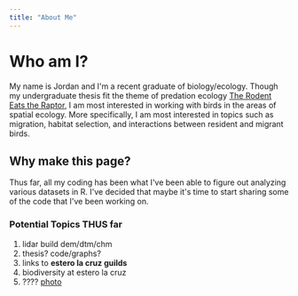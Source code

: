 ```yaml
---
title: "About Me"
---
```

# Who am I?

My name is Jordan and I'm a recent graduate of biology/ecology. Though my undergraduate thesis fit the theme of predation ecology [The Rodent Eats the Raptor](https://digitalccbeta.coloradocollege.edu/pid/coccc:31273 "My Thesis!"), I am most interested in working with birds in the areas of spatial ecology. More specifically, I am most interested in topics such as migration, habitat selection, and interactions between resident and migrant birds.

## Why make this page?

Thus far, all my coding has been what I've been able to figure out analyzing various datasets in R. I've decided that maybe it's time to start sharing some of the code that I've been working on. 

### Potential Topics THUS far

1. lidar build dem/dtm/chm
2. thesis? code/graphs?
3. links to **estero la cruz guilds**
4. biodiversity at estero la cruz
5. ????
 [photo](https://github.com/jellison8640/site/blob/master/IMG_5479.HEIC)
